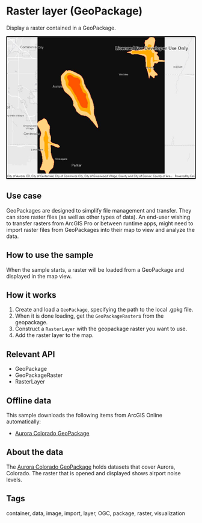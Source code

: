 # Raster layer (GeoPackage)

Display a raster contained in a GeoPackage.

![Image of raster layer GeoPackage](RasterLayerGeoPackage.jpg)

## Use case

GeoPackages are designed to simplify file management and transfer. They can store raster files (as well as other types of data). An end-user wishing to transfer rasters from ArcGIS Pro or between runtime apps, might need to import raster files from GeoPackages into their map to view and analyze the data.

## How to use the sample

When the sample starts, a raster will be loaded from a GeoPackage and displayed in the map view.

## How it works

1. Create and load a `GeoPackage`, specifying the path to the local .gpkg file.
2. When it is done loading, get the `GeoPackageRaster`s from the geopackage.
3. Construct a `RasterLayer` with the geopackage raster you want to use.
4. Add the raster layer to the map.

## Relevant API

* GeoPackage
* GeoPackageRaster
* RasterLayer

## Offline data

This sample downloads the following items from ArcGIS Online automatically:

* [Aurora Colorado GeoPackage](https://www.arcgis.com/home/item.html?id=68ec42517cdd439e81b036210483e8e7)

## About the data

The [Aurora Colorado GeoPackage](https://www.arcgis.com/home/item.html?id=68ec42517cdd439e81b036210483e8e7) holds datasets that cover Aurora, Colorado. The raster that is opened and displayed shows airport noise levels.

## Tags

container, data, image, import, layer, OGC, package, raster, visualization
